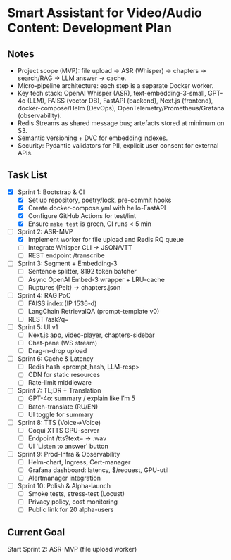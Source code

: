 # Smart Assistant for Video/Audio Content: Development Plan

## Notes
- Project scope (MVP): file upload → ASR (Whisper) → chapters → search/RAG → LLM answer → cache.
- Micro-pipeline architecture: each step is a separate Docker worker.
- Key tech stack: OpenAI Whisper (ASR), text-embedding-3-small, GPT-4o (LLM), FAISS (vector DB), FastAPI (backend), Next.js (frontend), docker-compose/Helm (DevOps), OpenTelemetry/Prometheus/Grafana (observability).
- Redis Streams as shared message bus; artefacts stored at minimum on S3.
- Semantic versioning + DVC for embedding indexes.
- Security: Pydantic validators for PII, explicit user consent for external APIs.

## Task List
- [x] Sprint 1: Bootstrap & CI
  - [x] Set up repository, poetry/lock, pre-commit hooks
  - [x] Create docker-compose.yml with hello-FastAPI
  - [x] Configure GitHub Actions for test/lint
  - [x] Ensure `make test` is green, CI runs < 5 min
- [ ] Sprint 2: ASR-MVP
  - [x] Implement worker for file upload and Redis RQ queue
  - [ ] Integrate Whisper CLI → JSON/VTT
  - [ ] REST endpoint /transcribe
- [ ] Sprint 3: Segment + Embedding-3
  - [ ] Sentence splitter, 8192 token batcher
  - [ ] Async OpenAI Embed-3 wrapper + LRU-cache
  - [ ] Ruptures (Pelt) → chapters.json
- [ ] Sprint 4: RAG PoC
  - [ ] FAISS index (IP 1536-d)
  - [ ] LangChain RetrievalQA (prompt-template v0)
  - [ ] REST /ask?q=
- [ ] Sprint 5: UI v1
  - [ ] Next.js app, video-player, chapters-sidebar
  - [ ] Chat-pane (WS stream)
  - [ ] Drag-n-drop upload
- [ ] Sprint 6: Cache & Latency
  - [ ] Redis hash <prompt_hash, LLM-resp>
  - [ ] CDN for static resources
  - [ ] Rate-limit middleware
- [ ] Sprint 7: TL;DR + Translation
  - [ ] GPT-4o: summary / explain like I’m 5
  - [ ] Batch-translate (RU/EN)
  - [ ] UI toggle for summary
- [ ] Sprint 8: TTS (Voice→Voice)
  - [ ] Coqui XTTS GPU-server
  - [ ] Endpoint /tts?text= → .wav
  - [ ] UI 'Listen to answer' button
- [ ] Sprint 9: Prod-Infra & Observability
  - [ ] Helm-chart, Ingress, Cert-manager
  - [ ] Grafana dashboard: latency, $/request, GPU-util
  - [ ] Alertmanager integration
- [ ] Sprint 10: Polish & Alpha-launch
  - [ ] Smoke tests, stress-test (Locust)
  - [ ] Privacy policy, cost monitoring
  - [ ] Public link for 20 alpha-users

## Current Goal
Start Sprint 2: ASR-MVP (file upload worker)